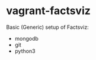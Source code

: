 vagrant-factsviz
=====================

Basic (Generic) setup of Factsviz:

* mongodb
* git
* python3 
